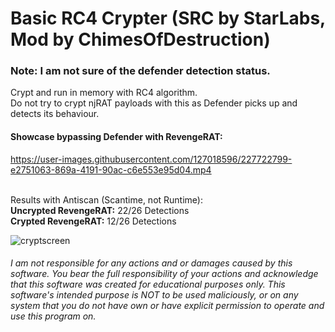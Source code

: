 # Basic RC4 Crypter (SRC by StarLabs, Mod by ChimesOfDestruction)
### Note: I am not sure of the defender detection status. 
Crypt and run in memory with RC4 algorithm.  
Do not try to crypt njRAT payloads with this as Defender picks up and detects its behaviour.  
#### Showcase bypassing Defender with RevengeRAT:


https://user-images.githubusercontent.com/127018596/227722799-e2751063-869a-4191-90ac-c6e553e95d04.mp4


⠀  
Results with Antiscan (Scantime, not Runtime):  
**Uncrypted RevengeRAT:** 22/26 Detections  
**Crypted RevengeRAT:** 12/26 Detections  

![cryptscreen](https://user-images.githubusercontent.com/127018596/227720589-3249542e-60cf-401d-b030-814db0d2c343.PNG)

###### I am not responsible for any actions and or damages caused by this software. You bear the full responsibility of your actions and acknowledge that this software was created for educational purposes only. This software's intended purpose is NOT to be used maliciously, or on any system that you do not have own or have explicit permission to operate and use this program on.
